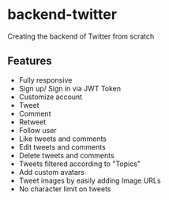 # backend-twitter
Creating the backend of Twitter from scratch

## Features 

- Fully responsive
- Sign up/ Sign in via JWT Token
- Customize account
- Tweet
- Comment
- Retweet
- Follow user
- Like tweets and comments
- Edit tweets and comments
- Delete tweets and comments
- Tweets filtered according to "Topics"
- Add custom avatars
- Tweet images by easily adding Image URLs
- No character limit on tweets
